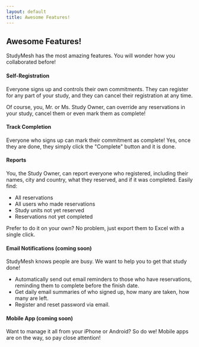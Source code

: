 ```yaml
---
layout: default
title: Awesome Features!
---
```

## Awesome Features!

StudyMesh has the most amazing features. You will wonder how you collaborated before!

#### <span class="glyphicon glyphicon-pencil red"></span> Self-Registration

Everyone signs up and controls their own commitments. They can register for any part of your study, and they can cancel their registration at any time. 

Of course, you, Mr. or Ms. Study Owner, can override any reservations in your study, cancel them or even mark them as complete!

#### <span class="glyphicon glyphicon-check green"></span> Track Completion

Everyone who signs up can mark their commitment as complete! Yes, once they are done, they simply click the "Complete" button and it is done.

#### <span class="glyphicon glyphicon-dashboard green"></span> Reports 

You, the Study Owner, can report everyone who registered, including their names, city and country, what they reserved, and if it was completed. Easily find:

* All reservations
* All users who made reservations
* Study units not yet reserved
* Reservations not yet completed

Prefer to do it on your own? No problem, just export them to Excel with a single click.

#### <span class="glyphicon glyphicon-envelope blue"></span> Email Notifications (coming soon)

StudyMesh knows people are busy. We want to help you to get that study done!

* Automatically send out email reminders to those who have reservations, reminding them to complete before the finish date. 
* Get daily email summaries of who signed up, how many are taken, how many are left.
* Register and reset password via email.

#### <span class="glyphicon glyphicon-phone"></span> Mobile App (coming soon) 

Want to manage it all from your iPhone or Android? So do we! Mobile apps are on the way, so pay close attention!


